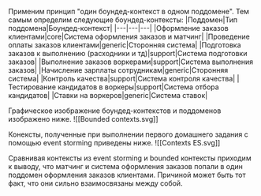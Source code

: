 Применим принцип "один боундед-контекст в одном поддомене".
Тем самым определим следующие боундед-контексты:
|Поддомен|Тип поддомена|Боундед-контекст|
|---|---|---|
|Оформление заказов клиентами|core|Система оформления заказов и матчинг|
|Проведение оплаты заказов клиентами|generic|Сторонняя система|
|Подготовка заказов к выполнению (расходники и тд)|support|Система подготовки заказов|
|Выполнение заказов воркерами|support|Система выполнения заказов|
|Начисление зарплаты сотрудникам|generic|Сторонняя система|
|Контроль качества|support|Система контроля качества|
|Тестирование кандидатов в воркеры|support|Система отбора кандидатов|
|Ставки на воркеров|generic|Система ставок|

Графическое изображение боундед-контекстов и поддоменов изображено ниже.
![[Bounded contexts.svg]]

Конексты, полученные при выполнении первого домашнего задания с помощью event storming приведены ниже.
![[Contexts ES.svg]]

Сравнивая контексты из event storming и bounded контексты приходим к выводу, что матчинг и система оформления заказов попали в один поддомен оформления заказов клиентами. Причиной может быть тот факт, что они сильно взаимосвязаны между собой.
